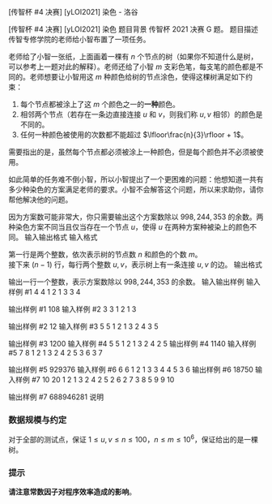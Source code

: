 



[传智杯 #4 决赛] [yLOI2021] 染色 - 洛谷














[传智杯 #4 决赛] [yLOI2021] 染色
题目背景
传智杯 2021 决赛 G 题。
题目描述
传智专修学院的老师给小智布置了一项任务。

老师给了小智一张纸，上面画着一棵有 $n$ 个节点的树（如果你不知道什么是树，可以参考上一题对此的解释）。老师还给了小智 $m$ 支彩色笔，每支笔的颜色都是不同的。老师想要让小智用这 $m$ 种颜色给树的节点涂色，使得这棵树满足如下约束：

1. 每个节点都被涂上了这 $m$ 个颜色之一的**一种**颜色。
2. 相邻两个节点（若存在一条边直接连接 $u$ 和 $v$，则我们称 $u,v$ 相邻）的颜色是不同的。
3. 任何一种颜色被使用的次数都不能超过 $\lfloor\frac{n}{3}\rfloor + 1$。

需要指出的是，虽然每个节点都必须被涂上一种颜色，但是每个颜色并不必须被使用。

如此简单的任务难不倒小智，所以小智提出了一个更困难的问题：他想知道一共有多少种染色的方案满足老师的要求。小智不会解答这个问题，所以来求助你，请你帮他解决他的问题。

因为方案数可能非常大，你只需要输出这个方案数除以 $998,244,353$ 的余数。两种染色方案不同当且仅当存在一个节点 $u$，使得 $u$ 在两种方案种被染上的颜色不同。
输入输出格式
输入格式

第一行是两个整数，依次表示树的节点数 $n$ 和颜色的个数 $m$。  
接下来 $(n - 1)$ 行，每行两个整数 $u, v$，表示树上有一条连接 $u, v$ 的边。
输出格式

输出一行一个整数，表示方案数除以 $998,244,353$ 的余数。
输入输出样例
输入样例 #1
4 4
1 2
1 3
3 4

输出样例 #1
108
输入样例 #2
3 3
1 2
1 3

输出样例 #2
12
输入样例 #3
5 5
1 2
1 3
2 4
3 5

输出样例 #3
1200
输入样例 #4
5 5
1 2
1 3
2 4
2 5
输出样例 #4
1140
输入样例 #5
7 8
1 2
1 3
2 4
2 5
3 6
3 7

输出样例 #5
929376
输入样例 #6
6 6
1 2
1 3
3 4
4 5
3 6
输出样例 #6
18750
输入样例 #7
10 20
1 2
1 3
2 4
2 5
2 6
2 7
3 8
5 9
9 10

输出样例 #7
688946281
说明
### 数据规模与约定

对于全部的测试点，保证 $1 \leq u, v \leq n\leq 100$，$n \leq m \leq 10^6$，保证给出的是一棵树。

### 提示

**请注意常数因子对程序效率造成的影响**。






